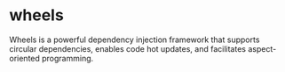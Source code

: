 # wheels
Wheels is a powerful dependency injection framework that supports circular dependencies, enables code hot updates, and facilitates aspect-oriented programming.
